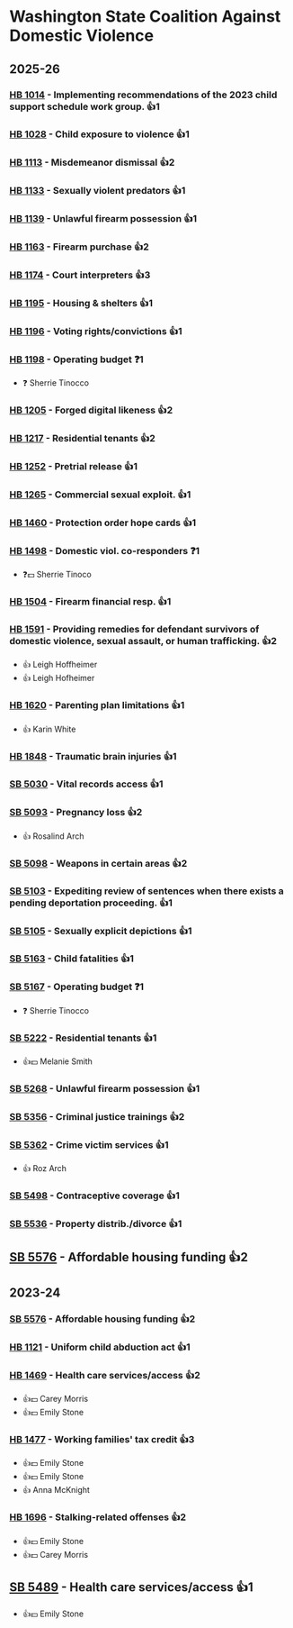 # Washington State Coalition Against Domestic Violence
## 2025-26

### [HB 1014](/bill/2025-26/hb/1014/) - Implementing recommendations of the 2023 child support schedule work group. 👍1  

### [HB 1028](/bill/2025-26/hb/1028/) - Child exposure to violence 👍1  

### [HB 1113](/bill/2025-26/hb/1113/) - Misdemeanor dismissal 👍2  

### [HB 1133](/bill/2025-26/hb/1133/) - Sexually violent predators 👍1  

### [HB 1139](/bill/2025-26/hb/1139/) - Unlawful firearm possession 👍1  

### [HB 1163](/bill/2025-26/hb/1163/) - Firearm purchase 👍2  

### [HB 1174](/bill/2025-26/hb/1174/) - Court interpreters 👍3  

### [HB 1195](/bill/2025-26/hb/1195/) - Housing & shelters 👍1  

### [HB 1196](/bill/2025-26/hb/1196/) - Voting rights/convictions 👍1  

### [HB 1198](/bill/2025-26/hb/1198/) - Operating budget   ❓1
* ❓ Sherrie Tinocco

### [HB 1205](/bill/2025-26/hb/1205/) - Forged digital likeness 👍2  

### [HB 1217](/bill/2025-26/hb/1217/) - Residential tenants 👍2  

### [HB 1252](/bill/2025-26/hb/1252/) - Pretrial release 👍1  

### [HB 1265](/bill/2025-26/hb/1265/) - Commercial sexual exploit. 👍1  

### [HB 1460](/bill/2025-26/hb/1460/) - Protection order hope cards 👍1  

### [HB 1498](/bill/2025-26/hb/1498/) - Domestic viol. co-responders   ❓1
* ❓💵 Sherrie Tinoco

### [HB 1504](/bill/2025-26/hb/1504/) - Firearm financial resp. 👍1  

### [HB 1591](/bill/2025-26/hb/1591/) - Providing remedies for defendant survivors of domestic violence, sexual assault, or human trafficking. 👍2  
* 👍 Leigh Hoffheimer
* 👍 Leigh Hofheimer

### [HB 1620](/bill/2025-26/hb/1620/) - Parenting plan limitations 👍1  
* 👍 Karin White

### [HB 1848](/bill/2025-26/hb/1848/) - Traumatic brain injuries 👍1  

### [SB 5030](/bill/2025-26/sb/5030/) - Vital records access 👍1  

### [SB 5093](/bill/2025-26/sb/5093/) - Pregnancy loss 👍2  
* 👍 Rosalind Arch

### [SB 5098](/bill/2025-26/sb/5098/) - Weapons in certain areas 👍2  

### [SB 5103](/bill/2025-26/sb/5103/) - Expediting review of sentences when there exists a pending deportation proceeding. 👍1  

### [SB 5105](/bill/2025-26/sb/5105/) - Sexually explicit depictions 👍1  

### [SB 5163](/bill/2025-26/sb/5163/) - Child fatalities 👍1  

### [SB 5167](/bill/2025-26/sb/5167/) - Operating budget   ❓1
* ❓ Sherrie Tinocco

### [SB 5222](/bill/2025-26/sb/5222/) - Residential tenants 👍1  
* 👍💵 Melanie Smith

### [SB 5268](/bill/2025-26/sb/5268/) - Unlawful firearm possession 👍1  

### [SB 5356](/bill/2025-26/sb/5356/) - Criminal justice trainings 👍2  

### [SB 5362](/bill/2025-26/sb/5362/) - Crime victim services 👍1  
* 👍 Roz Arch

### [SB 5498](/bill/2025-26/sb/5498/) - Contraceptive coverage 👍1  

### [SB 5536](/bill/2025-26/sb/5536/) - Property distrib./divorce 👍1  

## [SB 5576](/bill/2025-26/sb/5576/) - Affordable housing funding 👍2  

## 2023-24

### [SB 5576](/bill/2023-24/sb/5576/) - Affordable housing funding 👍2  

### [HB 1121](/bill/2023-24/hb/1121/) - Uniform child abduction act 👍1  

### [HB 1469](/bill/2023-24/hb/1469/) - Health care services/access 👍2  
* 👍💵 Carey Morris
* 👍💵 Emily Stone

### [HB 1477](/bill/2023-24/hb/1477/) - Working families' tax credit 👍3  
* 👍💵 Emily Stone
* 👍💵 Emily Stone
* 👍 Anna McKnight

### [HB 1696](/bill/2023-24/hb/1696/) - Stalking-related offenses 👍2  
* 👍💵 Emily Stone
* 👍💵 Carey Morris

## [SB 5489](/bill/2023-24/sb/5489/) - Health care services/access 👍1  
* 👍💵 Emily Stone
